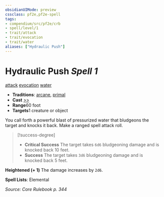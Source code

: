 ```yaml
---
obsidianUIMode: preview
cssclass: pf2e,pf2e-spell
tags:
- compendium/src/pf2e/crb
- spell/level/1
- trait/attack
- trait/evocation
- trait/water
aliases: ["Hydraulic Push"]
---
```

# Hydraulic Push *Spell 1*   
[attack](../../Rules/traits/attack.md)  [evocation](../../Rules/traits/evocation.md)  [water](../../Rules/traits/water.md)  

- **Traditions**: [arcane](../../Rules/traits/arcane.md), [primal](../../Rules/traits/primal.md)
- **Cast** [>>](../../Rules/core-rulebook/chapter-9-playing-the-game.md#Actions "Two-Action") 
- **Range**60 foot
- **Targets**1 creature or object

You call forth a powerful blast of pressurized water that bludgeons the target and knocks it back. Make a ranged spell attack roll.

> [!success-degree] 
> - **Critical Success** The target takes `6d6` bludgeoning damage and is knocked back 10 feet.
> - **Success** The target takes `3d6` bludgeoning damage and is knocked back 5 feet.

**Heightened (+ 1)** The damage increases by `2d6`.

**Spell Lists**: Elemental

*Source: Core Rulebook p. 344*